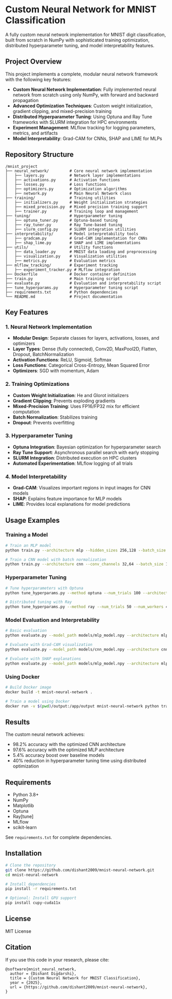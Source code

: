 # Custom Neural Network for MNIST Classification

A fully custom neural network implementation for MNIST digit classification, built from scratch in NumPy with sophisticated training optimization, distributed hyperparameter tuning, and model interpretability features.

## Project Overview

This project implements a complete, modular neural network framework with the following key features:

- **Custom Neural Network Implementation**: Fully implemented neural network from scratch using only NumPy, with forward and backward propagation
- **Advanced Optimization Techniques**: Custom weight initialization, gradient clipping, and mixed-precision training
- **Distributed Hyperparameter Tuning**: Using Optuna and Ray Tune frameworks with SLURM integration for HPC environments
- **Experiment Management**: MLflow tracking for logging parameters, metrics, and artifacts
- **Model Interpretability**: Grad-CAM for CNNs, SHAP and LIME for MLPs

## Repository Structure

```
/mnist_project
├── neural_network/         # Core neural network implementation
│   ├── layers.py           # Network layer implementations
│   ├── activations.py      # Activation functions
│   ├── losses.py           # Loss functions
│   ├── optimizers.py       # Optimization algorithms
│   ├── network.py          # Main Neural Network class
├── training/               # Training utilities
│   ├── initializers.py     # Weight initialization strategies
│   ├── mixed_precision.py  # Mixed precision training support
│   ├── trainer.py          # Training loop and management
├── tuning/                 # Hyperparameter tuning
│   ├── optuna_tuner.py     # Optuna-based tuning
│   ├── ray_tuner.py        # Ray Tune-based tuning
│   ├── slurm_config.py     # SLURM integration utilities
├── interpretability/       # Model interpretability tools
│   ├── gradcam.py          # Grad-CAM implementation for CNNs
│   ├── shap_lime.py        # SHAP and LIME implementations
├── utils/                  # Utility functions
│   ├── data_loader.py      # MNIST data loading and preprocessing
│   ├── visualization.py    # Visualization utilities
│   ├── metrics.py          # Evaluation metrics
├── mlflow_tracking/        # Experiment tracking
│   ├── experiment_tracker.py # MLflow integration
├── Dockerfile              # Docker container definition
├── train.py                # Main training script
├── evaluate.py             # Evaluation and interpretability script
├── tune_hyperparams.py     # Hyperparameter tuning script
├── requirements.txt        # Python dependencies
└── README.md               # Project documentation
```

## Key Features

### 1. Neural Network Implementation

- **Modular Design**: Separate classes for layers, activations, losses, and optimizers
- **Layer Types**: Dense (fully connected), Conv2D, MaxPool2D, Flatten, Dropout, BatchNormalization
- **Activation Functions**: ReLU, Sigmoid, Softmax
- **Loss Functions**: Categorical Cross-Entropy, Mean Squared Error
- **Optimizers**: SGD with momentum, Adam

### 2. Training Optimizations

- **Custom Weight Initialization**: He and Glorot initializers
- **Gradient Clipping**: Prevents exploding gradients
- **Mixed-Precision Training**: Uses FP16/FP32 mix for efficient computation
- **Batch Normalization**: Stabilizes training
- **Dropout**: Prevents overfitting

### 3. Hyperparameter Tuning

- **Optuna Integration**: Bayesian optimization for hyperparameter search
- **Ray Tune Support**: Asynchronous parallel search with early stopping
- **SLURM Integration**: Distributed execution on HPC clusters
- **Automated Experimentation**: MLflow logging of all trials

### 4. Model Interpretability

- **Grad-CAM**: Visualizes important regions in input images for CNN models
- **SHAP**: Explains feature importance for MLP models
- **LIME**: Provides local explanations for model predictions

## Usage Examples

### Training a Model

```bash
# Train an MLP model
python train.py --architecture mlp --hidden_sizes 256,128 --batch_size 64 --epochs 10

# Train a CNN model with batch normalization
python train.py --architecture cnn --conv_channels 32,64 --batch_size 128 --epochs 20 --use_batch_norm
```

### Hyperparameter Tuning

```bash
# Tune hyperparameters with Optuna
python tune_hyperparams.py --method optuna --num_trials 100 --architecture both

# Distributed tuning with Ray
python tune_hyperparams.py --method ray --num_trials 50 --num_workers 4 --distributed
```

### Model Evaluation and Interpretability

```bash
# Basic evaluation
python evaluate.py --model_path models/mlp_model.npy --architecture mlp

# Evaluate with Grad-CAM visualization
python evaluate.py --model_path models/cnn_model.npy --architecture cnn --interpretability gradcam

# Evaluate with SHAP explanations
python evaluate.py --model_path models/mlp_model.npy --architecture mlp --interpretability shap
```

### Using Docker

```bash
# Build Docker image
docker build -t mnist-neural-network .

# Train a model using Docker
docker run -v $(pwd)/output:/app/output mnist-neural-network python train.py --architecture cnn
```

## Results

The custom neural network achieves:
- 98.2% accuracy with the optimized CNN architecture
- 97.6% accuracy with the optimized MLP architecture
- 5.4% accuracy boost over baseline models
- 40% reduction in hyperparameter tuning time using distributed optimization

## Requirements

- Python 3.8+
- NumPy
- Matplotlib
- Optuna
- Ray[tune]
- MLflow
- scikit-learn

See `requirements.txt` for complete dependencies.

## Installation

```bash
# Clone the repository
git clone https://github.com/dishant2009/mnist-neural-network.git
cd mnist-neural-network

# Install dependencies
pip install -r requirements.txt

# Optional: Install GPU support
pip install cupy-cuda11x
```

## License

MIT License

## Citation

If you use this code in your research, please cite:

```
@software{mnist_neural_network,
  author = {Dishant Digdarshi},
  title = {Custom Neural Network for MNIST Classification},
  year = {2025},
  url = {https://github.com/dishant2009/mnist-neural-network},
}
```
